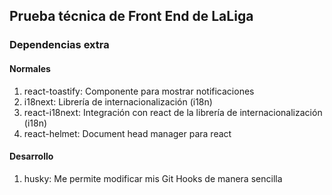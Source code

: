 ## Prueba técnica de Front End de LaLiga







### Dependencias extra

#### Normales
1. react-toastify: Componente para mostrar notificaciones
2. i18next: Librería de internacionalización (i18n)
3. react-i18next: Integración con react de la librería de internacionalización (i18n)
4. react-helmet: Document head manager para react

#### Desarrollo

1. husky: Me permite modificar mis Git Hooks de manera sencilla
